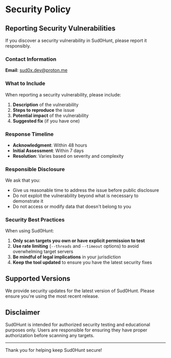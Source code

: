 # Security Policy

## Reporting Security Vulnerabilities

If you discover a security vulnerability in Sud0Hunt, please report it responsibly.

### Contact Information

**Email**: sud0x.dev@proton.me

### What to Include

When reporting a security vulnerability, please include:

1. **Description** of the vulnerability
2. **Steps to reproduce** the issue
3. **Potential impact** of the vulnerability
4. **Suggested fix** (if you have one)

### Response Timeline

- **Acknowledgment**: Within 48 hours
- **Initial Assessment**: Within 7 days
- **Resolution**: Varies based on severity and complexity

### Responsible Disclosure

We ask that you:

- Give us reasonable time to address the issue before public disclosure
- Do not exploit the vulnerability beyond what is necessary to demonstrate it
- Do not access or modify data that doesn't belong to you

### Security Best Practices

When using Sud0Hunt:

1. **Only scan targets you own or have explicit permission to test**
2. **Use rate limiting** (`--threads` and `--timeout` options) to avoid overwhelming target servers
3. **Be mindful of legal implications** in your jurisdiction
4. **Keep the tool updated** to ensure you have the latest security fixes

## Supported Versions

We provide security updates for the latest version of Sud0Hunt. Please ensure you're using the most recent release.

## Disclaimer

Sud0Hunt is intended for authorized security testing and educational purposes only. Users are responsible for ensuring they have proper authorization before scanning any targets.

---

Thank you for helping keep Sud0Hunt secure!
